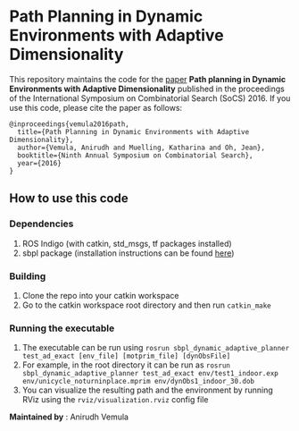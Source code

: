 # Path Planning in Dynamic Environments with Adaptive Dimensionality

This repository maintains the code for the [paper](http://arxiv.org/pdf/1605.06853v1.pdf) **Path planning in Dynamic Environments with Adaptive Dimensionality** published in the proceedings of the International Symposium on Combinatorial Search (SoCS) 2016. If you use this code, please cite the paper as follows:

```
@inproceedings{vemula2016path,
  title={Path Planning in Dynamic Environments with Adaptive Dimensionality},
  author={Vemula, Anirudh and Muelling, Katharina and Oh, Jean},
  booktitle={Ninth Annual Symposium on Combinatorial Search},
  year={2016}
}
```


## How to use this code

### Dependencies
1. ROS Indigo (with catkin, std_msgs, tf packages installed)
2. sbpl package (installation instructions can be found [here](https://github.com/sbpl/sbpl))

### Building
1. Clone the repo into your catkin workspace
2. Go to the catkin workspace root directory and then run `catkin_make`

### Running the executable
1. The executable can be run using `rosrun sbpl_dynamic_adaptive_planner test_ad_exact [env_file] [motprim_file] [dynObsFile]`
2. For example, in the root directory it can be run as `rosrun sbpl_dynamic_adaptive_planner test_ad_exact env/test1_indoor.exp env/unicycle_noturninplace.mprim env/dynObs1_indoor_30.dob`
3. You can visualize the resulting path and the environment by running RViz using the `rviz/visualization.rviz` config file


**Maintained by** : Anirudh Vemula
